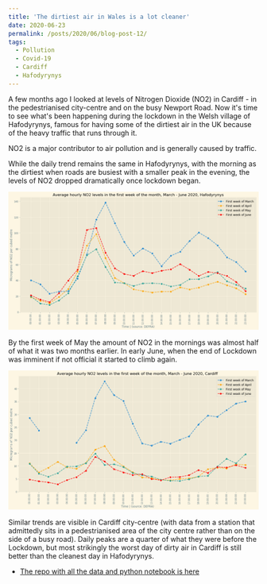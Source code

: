 ```yaml
---
title: 'The dirtiest air in Wales is a lot cleaner'
date: 2020-06-23
permalink: /posts/2020/06/blog-post-12/
tags:
  - Pollution
  - Covid-19
  - Cardiff
  - Hafodyrynys
---
```

A few months ago I looked at levels of Nitrogen Dioxide (NO2) in Cardiff - in the pedestrianised city-centre and on the busy Newport Road. Now it's time to see what's been happening during the lockdown in the Welsh village of Hafodyrynys, famous for having some of the dirtiest air in the UK because of the heavy traffic that runs through it.

NO2 is a major contributor to air pollution and is generally caused by traffic.

While the daily trend remains the same in Hafodyrynys, with the morning as the dirtiest when roads are busiest with a smaller peak in the evening, the levels of NO2 dropped dramatically once lockdown began.

![Levels of NO2 in Hafodyrynys](/images/hafodyrynys.png)

By the first week of May the amount of NO2 in the mornings was almost half of what it was two months earlier. In early June, when the end of Lockdown was imminent if not official it started to climb again.

![Levels of NO2 in Cardiff](/images/cardiff.png)

Similar trends are visible in Cardiff city-centre (with data from a station that admittedly sits in a pedestrianised area of the city centre rather than on the side of a busy road). Daily peaks are a quarter of what they were before the Lockdown, but most strikingly the worst day of dirty air in Cardiff is still better than the cleanest day in Hafodyrynys.

* [The repo with all the data and python notebook is here](https://github.com/aodhanlutetiae/covid)
